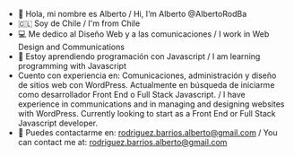 - 👋 Hola, mi nombre es Alberto / Hi, I’m Alberto @AlbertoRodBa
- 🇨🇱 Soy de Chile / I'm from Chile
- 💻 Me dedico al Diseño Web y a las comunicaciones / I work in Web Design and Communications
- 📖 Estoy aprendiendo programación con Javascript / I am learning programming with Javascript
- Cuento con experiencia en: Comunicaciones, administración y diseño de sitios web con WordPress. Actualmente en búsqueda de iniciarme como desarrollador Front End o Full Stack Javascript. / I have experience in communications and in managing and designing websites with WordPress. Currently looking to start as a Front End or Full Stack Javascript developer.
- 📩 Puedes contactarme en: rodriguez.barrios.alberto@gmail.com / You can contact me at: rodriguez.barrios.alberto@gmail.com

<!---
AlbertoRodBa/AlbertoRodBa is a ✨ special ✨ repository because its `README.md` (this file) appears on your GitHub profile.
You can click the Preview link to take a look at your changes.
--->
